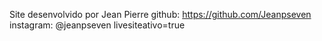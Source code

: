 Site desenvolvido por Jean Pierre
github: https://github.com/Jeanpseven
instagram: @jeanpseven
livesiteativo=true
